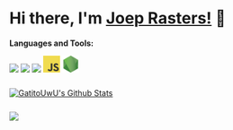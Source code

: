 # Hi there, I'm [Joep Rasters!](https://joeprasters.nl) 👋

**Languages and Tools:**  

<code><img height="30" src="https://image.flaticon.com/icons/png/512/226/226777.png"></code>
<code><img height="30" src="https://user-images.githubusercontent.com/674621/71187801-14e60a80-2280-11ea-94c9-e56576f76baf.png"></code>
<code><img height="30" src="https://upload.wikimedia.org/wikipedia/commons/thumb/9/9c/IntelliJ_IDEA_Icon.svg/1200px-IntelliJ_IDEA_Icon.svg.png"></code>
<code><img height="30" src="https://raw.githubusercontent.com/github/explore/80688e429a7d4ef2fca1e82350fe8e3517d3494d/topics/javascript/javascript.png"></code>
<code><img height="30" src="https://raw.githubusercontent.com/github/explore/80688e429a7d4ef2fca1e82350fe8e3517d3494d/topics/nodejs/nodejs.png"></code>    



### 
<a href="https://github.com/GamerJoep">
  <img align="center" src="https://github-readme-stats.anuraghazra1.vercel.app/api?username=GamerJoep&include_all_commits=true&show_icons=true&theme=nord&count_private=true" alt="GatitoUwU's Github Stats" />
  
</a>

###

<a href="https://github.com/GamerJoep">
  <img align="center" src="https://github-readme-stats.anuraghazra1.vercel.app/api/top-langs/?username=GamerJoep&layout=compact&theme=nord" />
</a>



